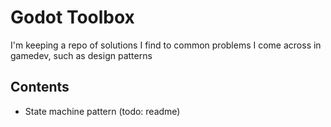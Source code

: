 # Godot Toolbox

I'm keeping a repo of solutions I find to common problems I come across in gamedev, such as design patterns

## Contents

  - State machine pattern (todo: readme)
